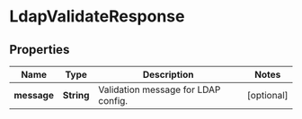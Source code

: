 

# LdapValidateResponse


## Properties

| Name | Type | Description | Notes |
|------------ | ------------- | ------------- | -------------|
|**message** | **String** | Validation message for LDAP config. |  [optional] |



